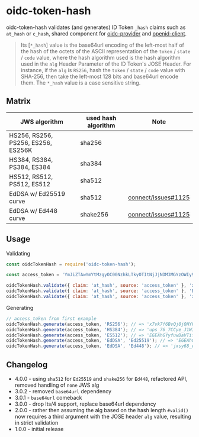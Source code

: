 # oidc-token-hash

oidc-token-hash validates (and generates) ID Token `_hash` claims such as `at_hash` or `c_hash`,
shared component for [oidc-provider](https://github.com/panva/node-oidc-provider) and
[openid-client](https://github.com/panva/node-openid-client).

> Its [`*_hash`] value is the base64url encoding of the left-most half of the hash of the octets of
> the ASCII representation of the `token` / `state` / `code` value, where the hash algorithm used is
> the hash algorithm used in the `alg` Header Parameter of the ID Token's JOSE Header. For instance,
> if the `alg` is `RS256`, hash the `token` / `state` / `code` value with SHA-256, then take the
> left-most 128 bits and base64url encode them. The `*_hash` value is a case sensitive string.

## Matrix

| JWS algorithm | used hash algorithm | Note |
| --- | --- | --- |
| HS256, RS256, PS256, ES256, ES256K | sha256 | |
| HS384, RS384, PS384, ES384 | sha384 | |
| HS512, RS512, PS512, ES512 | sha512 | |
| EdDSA w/ Ed25519 curve | sha512 | [connect/issues#1125](https://bitbucket.org/openid/connect/issues/1125) |
| EdDSA w/ Ed448 curve | shake256 | [connect/issues#1125](https://bitbucket.org/openid/connect/issues/1125) |

## Usage

Validating
```js
const oidcTokenHash = require('oidc-token-hash');

const access_token = 'YmJiZTAwYmYtMzgyOC00NzhkLTkyOTItNjJjNDM3MGYzOWIy9sFhvH8K_x8UIHj1osisS57f5DduL-ar_qw5jl3lthwpMjm283aVMQXDmoqqqydDSqJfbhptzw8rUVwkuQbolw';

oidcTokenHash.validate({ claim: 'at_hash', source: 'access_token' }, 'x7vk7f6BvQj0jQHYFIk4ag', access_token, 'RS256'); // => does not throw
oidcTokenHash.validate({ claim: 'at_hash', source: 'access_token' }, 'EGEAhGYyfuwDaVTifvrWSoD5MSy_5hZPy6I7Vm-7pTQ', access_token, 'EdDSA', 'Ed25519'); // => does not throw
oidcTokenHash.validate({ claim: 'at_hash', source: 'access_token' }, 'x7vk7f6BvQj0jQHYFIk4ag', 'foobar', 'RS256'); // => throws AssertionError, message: at_hash mismatch, expected w6uP8Tcg6K2QR905Rms8iQ, got: x7vk7f6BvQj0jQHYFIk4ag
```

Generating
```js
// access_token from first example
oidcTokenHash.generate(access_token, 'RS256'); // => 'x7vk7f6BvQj0jQHYFIk4ag'
oidcTokenHash.generate(access_token, 'HS384'); // => 'ups_76_7CCye_J1WIyGHKVG7AAs2olYm'
oidcTokenHash.generate(access_token, 'ES512'); // => 'EGEAhGYyfuwDaVTifvrWSoD5MSy_5hZPy6I7Vm-7pTQ'
oidcTokenHash.generate(access_token, 'EdDSA', 'Ed25519'); // => 'EGEAhGYyfuwDaVTifvrWSoD5MSy_5hZPy6I7Vm-7pTQ'
oidcTokenHash.generate(access_token, 'EdDSA', 'Ed448'); // => 'jxsy68_eG9-91VnHsZ2VnA'
```

## Changelog
- 4.0.0 - using `sha512` for `Ed25519` and `shake256` for `Ed448`, refactored API, removed handling of `none` JWS alg
- 3.0.2 - removed `base64url` dependency
- 3.0.1 - `base64url` comeback
- 3.0.0 - drop lts/4 support, replace base64url dependency
- 2.0.0 - rather then assuming the alg based on the hash length `#valid()` now requires a third
  argument with the JOSE header `alg` value, resulting in strict validation
- 1.0.0 - initial release
